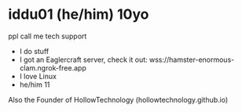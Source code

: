 # iddu01 (he/him) 10yo
ppl call me tech support

- I do stuff
- I got an Eaglercraft server, check it out: wss://hamster-enormous-clam.ngrok-free.app
- I love Linux
- he/him 11

Also the Founder of HollowTechnology (hollowtechnology.github.io)
<!---
iddu0/iddu0 is a ✨ special ✨ repository because its `README.md` (this file) appears on your GitHub profile.
You can click the Preview link to take a look at your changes.
--->
